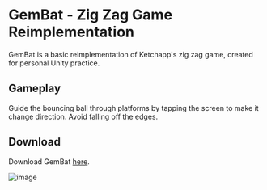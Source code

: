 # GemBat - Zig Zag Game Reimplementation

GemBat is a basic reimplementation of Ketchapp's zig zag game, created for personal Unity practice.

## Gameplay

Guide the bouncing ball through platforms by tapping the screen to make it change direction. Avoid falling off the edges.

## Download

Download GemBat [here](https://drive.google.com/file/d/1aNIsn2S4XXcMh0b9G8eEhOzCvBa7BfhJ/view?usp=drive_link).

![image](https://user-images.githubusercontent.com/79209089/155868648-340bf8e3-857d-49c9-921a-733950cbcab9.png)
